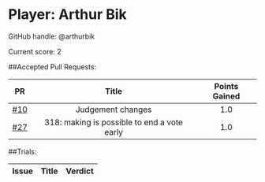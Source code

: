 # Player: Arthur Bik

GitHub handle: @arthurbik

Current score: 2

##Accepted Pull Requests:

| PR  | Title | Points Gained|
| --- |:-----:|:------------:|
| [#10](https://github.com/pimotte/nomic/pull/10) | Judgement changes | 1.0 |
| [#27](https://github.com/pimotte/nomic/pull/27) | 318: making is possible to end a vote early | 1.0 |



##Trials:

| Issue | Title | Verdict|
| ----- |:-----:|:------:|

